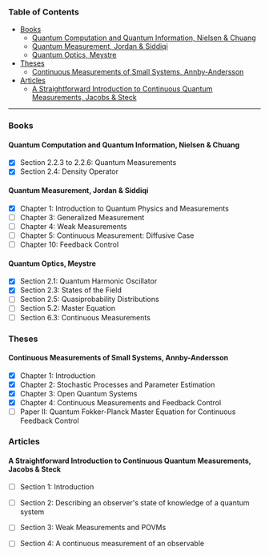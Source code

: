 ### Table of Contents <!-- omit in toc -->
- [Books](#books)
  - [Quantum Computation and Quantum Information, Nielsen \& Chuang](#quantum-computation-and-quantum-information-nielsen--chuang)
  - [Quantum Measurement, Jordan \& Siddiqi](#quantum-measurement-jordan--siddiqi)
  - [Quantum Optics, Meystre](#quantum-optics-meystre)
- [Theses](#theses)
  - [Continuous Measurements of Small Systems, Annby-Andersson](#continuous-measurements-of-small-systems-annby-andersson)
- [Articles](#articles)
  - [A Straightforward Introduction to Continuous Quantum Measurements, Jacobs \& Steck](#a-straightforward-introduction-to-continuous-quantum-measurements-jacobs--steck)

___

### Books
#### Quantum Computation and Quantum Information, Nielsen & Chuang
* [x] Section 2.2.3 to 2.2.6: Quantum Measurements
* [x] Section 2.4: Density Operator

#### Quantum Measurement, Jordan & Siddiqi
* [x] Chapter 1: Introduction to Quantum Physics and Measurements
* [ ] Chapter 3: Generalized Measurement
* [ ] Chapter 4: Weak Measurements
* [ ] Chapter 5: Continuous Measurement: Diffusive Case
* [ ] Chapter 10: Feedback Control

#### Quantum Optics, Meystre
* [x] Section 2.1: Quantum Harmonic Oscillator
* [x] Section 2.3: States of the Field
* [ ] Section 2.5: Quasiprobability Distributions
* [ ] Section 5.2: Master Equation
* [ ] Section 6.3: Continuous Measurements

### Theses
#### Continuous Measurements of Small Systems, Annby-Andersson
* [x] Chapter 1: Introduction
* [x] Chapter 2: Stochastic Processes and Parameter Estimation
* [x] Chapter 3: Open Quantum Systems
* [x] Chapter 4: Continuous Measurements and Feedback Control
* [ ] Paper II: Quantum Fokker-Planck Master Equation for Continuous Feedback Control

### Articles
#### A Straightforward Introduction to Continuous Quantum Measurements, Jacobs & Steck
* [ ] Section 1: Introduction
* [ ] Section 2: Describing an observer's state of knowledge of a quantum system
* [ ] Section 3: Weak Measurements and POVMs
* [ ] Section 4: A continuous measurement of an observable


